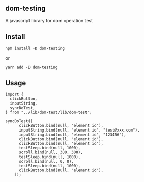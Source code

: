 ## dom-testing

A javascript library for dom operation test

## Install

```
npm install -D dom-testing
```

or

```
yarn add -D dom-testing
```

## Usage

```
import {
  clickButton,
  inputString,
  syncDoTest,
} from "../lib/dom-test/lib/dom-test";

syncDoTest([
      clickButton.bind(null, "element id"),
      inputString.bind(null, "element id", "test@xxx.com"),
      inputString.bind(null, "element id", "123456"),
      clickButton.bind(null, "element id"),
      clickButton.bind(null, "element id"),
      testSleep.bind(null, 1000),
      scroll.bind(null, 300, 300),
      testSleep.bind(null, 1000),
      scroll.bind(null, 0, 0),
      testSleep.bind(null, 1000),
      clickButton.bind(null, "element id"),
    ]);

```
